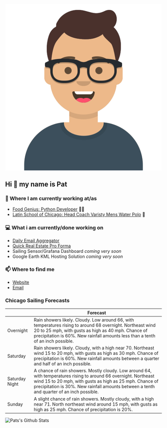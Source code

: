 [![Social banner for p-j-falconer](https://raw.githubusercontent.com/P-J-FALCONER/P-J-FALCONER/master/assets/avataaars.svg)](https://patfalconer.com/)
## Hi :wave: my name is Pat

### 💼 Where I am currently working at/as
- [Food Genius: Python Developer](https://getfoodgenius.com/) 🍔🐍
- [Latin School of Chicago: Head Coach Varisty Mens Water Polo](https://www.latinschool.org/) 🤽


### 💻 What i am currently/done working on
 - [Daily Email Aggregator](https://github.com/P-J-FALCONER/dott_daily_mail)
 - [Quick Real Estate Pro Forma](https://github.com/P-J-FALCONER/henry)
 - Sailing Sensor/Grafana Dashboard *coming very soon*
 - Google Earth KML Hosting Solution *coming very soon*

### 📫 Where to find me
 - [Website](https://patfalconer.com/)
 - [Email](mailto:patrick.j.falconer@gmail.com)


### Chicago Sailing Forecasts
|   | Forecast  |
|---|---|
| Overnight | Rain showers likely. Cloudy. Low around 66, with temperatures rising to around 68 overnight. Northeast wind 20 to 25 mph, with gusts as high as 40 mph. Chance of precipitation is 60%. New rainfall amounts less than a tenth of an inch possible. |
| Saturday | Rain showers likely. Cloudy, with a high near 70. Northeast wind 15 to 20 mph, with gusts as high as 30 mph. Chance of precipitation is 60%. New rainfall amounts between a quarter and half of an inch possible. |
| Saturday Night | A chance of rain showers. Mostly cloudy. Low around 64, with temperatures rising to around 66 overnight. Northeast wind 15 to 20 mph, with gusts as high as 25 mph. Chance of precipitation is 30%. New rainfall amounts between a tenth and quarter of an inch possible. |
| Sunday | A slight chance of rain showers. Mostly cloudy, with a high near 71. North northeast wind around 15 mph, with gusts as high as 25 mph. Chance of precipitation is 20%. |

![Pats's Github Stats](https://github-readme-stats.vercel.app/api?username=p-j-falconer&show_icons=true&theme=radical)
